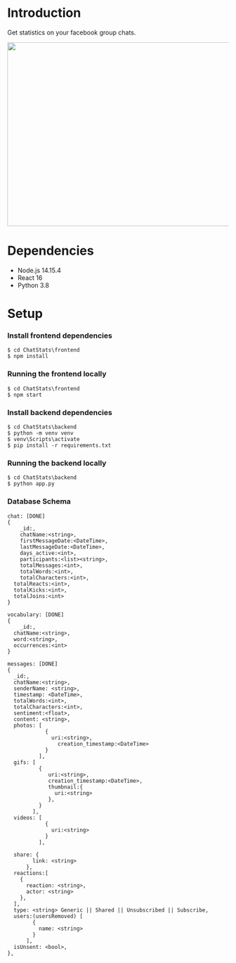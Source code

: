# Introduction 
Get statistics on your facebook group chats.
<p align="center">
<img src="https://github.com/PhilosophicalMushroom/ChatStats/blob/CLIApp/sceenshots/messageDistribution.png" width="800" height="418">
</p>

# Dependencies 
- Node.js 14.15.4
- React 16
- Python 3.8

# Setup
### Install frontend dependencies 
```
$ cd ChatStats\frontend
$ npm install
```

### Running the frontend locally
```
$ cd ChatStats\frontend
$ npm start
```

### Install backend dependencies 
```
$ cd ChatStats\backend
$ python -m venv venv
$ venv\Scripts\activate
$ pip install -r requirements.txt
```

### Running the backend locally
```
$ cd ChatStats\backend
$ python app.py
```

### Database Schema
```
chat: [DONE]
{
	_id:,
	chatName:<string>,
	firstMessageDate:<DateTime>,
	lastMessageDate:<DateTime>,
	days_active:<int>,
	participants:<list><string>,
	totalMessages:<int>,
	totalWords:<int>,
	totalCharacters:<int>,
  totalReacts:<int>,
  totalKicks:<int>,
  totalJoins:<int>
}

vocabulary: [DONE]
{
	_id:,
  chatName:<string>,
  word:<string>,
  occurrences:<int>
}

messages: [DONE]
{ 
  _id:,
  chatName:<string>,
  senderName: <string>,
  timestamp: <DateTime>,
  totalWords:<int>,
  totalCharacters:<int>,
  sentiment:<float>,
  content: <string>,
  photos: [
            {
              uri:<string>,
            	creation_timestamp:<DateTime>
            }
          ],
  gifs: [
          {
             uri:<string>,
             creation_timestamp:<DateTime>,
             thumbnail:{
               uri:<string>
             },
          }
        ],
  videos: [
            {
              uri:<string>
            }
          ],

  share: {
        link: <string>
      },
  reactions:[
  	{
      reaction: <string>,
      actor: <string>
    },
  ],
  type: <string> Generic || Shared || Unsubscribed || Subscribe,
  users:(usersRemoved) [
        {
          name: <string>
        }
      ],
  isUnsent: <bool>,
},
```
